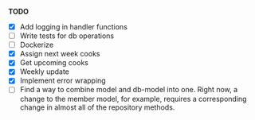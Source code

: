 **TODO**

- [x] Add logging in handler functions
- [ ] Write tests for db operations
- [ ] Dockerize
- [x] Assign next week cooks
- [x] Get upcoming cooks
- [x] Weekly update
- [x] Implement error wrapping
- [ ] Find a way to combine model and db-model into one. Right now, a change to the member model, for example, requires a corresponding change in almost all of the repository methods.
